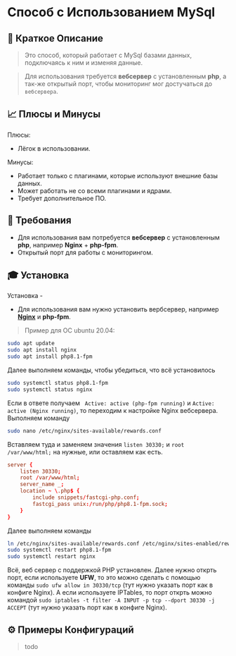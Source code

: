 # Способ с Использованием MySql

## 📝 Краткое Описание

>Это способ, который работает с MySql базами данных, подключаясь к ним и изменяя данные.

>Для использования требуется **вебсервер** с установленным **php**, а так-же открытый порт, чтобы мониторинг мог достучаться до `вебсервера`.

## 📈 Плюсы и Минусы

Плюсы:

- Лёгок в использовании.

Минусы:

- Работает только с плагинами, которые используют внешние базы данных.
- Может работать не со всеми плагинами и ядрами.
- Требует дополнительное ПО.

## 🧾 Требования

- Для использования вам потребуется **вебсервер** с установленным **php**, например **Nginx** + **php-fpm**.
- Открытый порт для работы с мониторингом.

## 🎓 Установка

Установка -
* Для использования вам нужно установить вербсервер, например [**Nginx**](https://www.nginx.com/) и **php-fpm**.
> Пример для ОС ubuntu 20.04:
```sh
sudo apt update
sudo apt install nginx
sudo apt install php8.1-fpm
```
Далее выполняем команды, чтобы убедиться, что всё установилось
```sh
sudo systemctl status php8.1-fpm
sudo systemctl status nginx
```
Если в ответе получаем ` Active: active (php-fpm running)` и  `Active: active (Nginx running)`, то переходим к настройке Nginx вебсервера.
Выполняем команду
```sh
sudo nano /etc/nginx/sites-available/rewards.conf
```
Вставляем туда и заменяем значения `listen 30330;` и `root /var/www/html;` на нужные, или оставляем как есть.
```conf
server {
    listen 30330;
    root /var/www/html;
    server_name _;
    location ~ \.php$ {
        include snippets/fastcgi-php.conf;
        fastcgi_pass unix:/run/php/php8.1-fpm.sock;
    }
}
```
Далее выполняем команды
```sh
ln /etc/nginx/sites-available/rewards.conf /etc/nginx/sites-enabled/rewards.conf
sudo systemctl restart php8.1-fpm
sudo systemctl restart nginx
```
Всё, веб сервер с поддержкой PHP установлен. Далее нужно открть порт, если используете **UFW**, то это можно сделать с помощью команды `sudo ufw allow in 30330/tcp` (тут нужно указать порт как в конфиге Nginx).
А если используете IPTables, то порт открть можно командой `sudo iptables -t filter -A INPUT -p tcp --dport 30330 -j ACCEPT` (тут нужно указать порт как в конфиге Nginx).

## ⚙️ Примеры Конфигураций

>todo